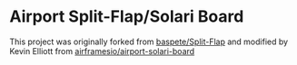 # Airport Split-Flap/Solari Board

This project was originally forked from [baspete/Split-Flap](https://github.com/baspete/Split-Flap) and modified by Kevin Elliott from [airframesio/airport-solari-board](https://github.com/airframesio/airport-solari-board)